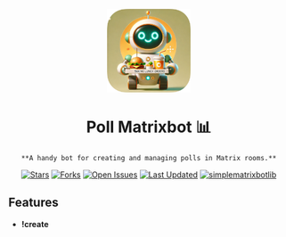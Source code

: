 <p align="center">
  <img src="assets/RoundedIcon.png" width="150" height="150" alt="Lunchy Logo">
</p>

<div align="center">
    <h1>Poll Matrixbot 📊</h1>
  
    **A handy bot for creating and managing polls in Matrix rooms.**

  
   [![Stars](https://img.shields.io/github/stars/BennoCrafter/TrackStar?style=social)](https://github.com/BennoCrafter/TrackStar)
   [![Forks](https://img.shields.io/github/forks/BennoCrafter/TrackStar?style=social)](https://github.com/BennoCrafter/TrackStar)
   [![Open Issues](https://img.shields.io/github/issues/BennoCrafter/TrackStar)](https://github.com/BennoCrafter/TrackStar/issues)
   [![Last Updated](https://img.shields.io/github/last-commit/BennoCrafter/TrackStar)](https://github.com/BennoCrafter/TrackStar/commits/main)
   [![simplematrixbotlib][simplematrixbotlib]][simplematrixbotlib-url]
</div>

## Features

* **!create <title>:** Create a new poll with the specified title.
* **!close:** Close the current poll.
* **!remove <item>:** Remove the given item from the poll.
* **!list:** List all items currently in the poll.
* **!add <item>:** Add a new item to the poll (if enabled in the configuration).
* **!help:** Display the help message with available commands.

## Installation

### Prerequisites

* A Matrix account (Sign up at [Matrix.org](https://matrix.org))
* Python 3.x

### Using Docker Compose (Recommended)

1. Clone the repository:

   ```bash
   git clone https://github.com/bennocrafter/pollmatrixbot.git
   cd PollMatrixBot
   ```

2. (Recommended) Build the Docker image:

```bash
docker-compose build
```

3. Start the bot in detached mode:
```bash
docker-compose up -d
```

### Running without Docker (Not Recommended)

1. Install required dependencies:

```bash
pip install -r requirements.txt
```

2. Run the main script:

```bash
python main.py
```

## Configuration
Create a ```.env``` file in the project's root directory with the following environment variables:
Use password or access token to authenticate

```makefile
HOMESERVER=your-matrix-homeserver
USERNAME=your-matrix-username
PASSWORD=your-matrix-password
ACCESS_TOKEN=your-matrix-access-token
```

Configure other things in ```assets/config.yaml```


[simplematrixbotlib]: https://img.shields.io/badge/Framework-simplematrixbotlib-blue
[simplematrixbotlib-url]: https://codeberg.org/imbev/simplematrixbotlib
